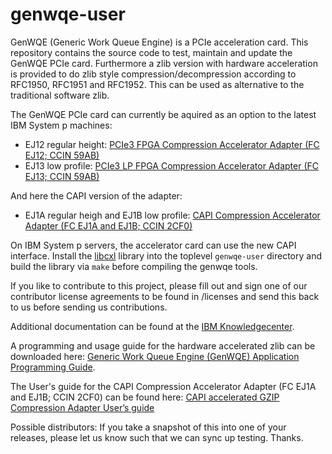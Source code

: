 genwqe-user
===========

GenWQE (Generic Work Queue Engine) is a PCIe acceleration card. This
repository contains the source code to test, maintain and update the
GenWQE PCIe card. Furthermore a zlib version with hardware
acceleration is provided to do zlib style compression/decompression
according to RFC1950, RFC1951 and RFC1952. This can be used as
alternative to the traditional software zlib.

The GenWQE PCIe card can currently be aquired as an option to the
latest IBM System p machines:
+ EJ12 regular height: [PCIe3 FPGA Compression Accelerator Adapter (FC EJ12; CCIN 59AB)](http://www-01.ibm.com/support/knowledgecenter/POWER8/p8hcd/fcej12.htm?cp=POWER8%2F3-3-9-1-1-44)
+ EJ13 low profile: [PCIe3 LP FPGA Compression Accelerator Adapter (FC EJ13; CCIN 59AB)](http://www-01.ibm.com/support/knowledgecenter/POWER8/p8hcd/fcej13.htm?cp=POWER8%2F1-2-9-1-1-50&lang=en)

And here the CAPI version of the adapter:
+ EJ1A regular heigh and EJ1B low profile: [CAPI Compression Accelerator Adapter (FC EJ1A and EJ1B; CCIN 2CF0)](http://www.ibm.com/support/knowledgecenter/POWER8/p8hcd/fcej1a.htm)

On IBM System p servers, the accelerator card can use the new
CAPI interface.  Install the [libcxl](https://github.com/ibm-capi/libcxl.git)
library into the toplevel ````genwqe-user```` directory and build the library
via ````make```` before compiling the genwqe tools.

If you like to contribute to this project, please fill out and sign
one of our contributor license agreements to be found in /licenses and
send this back to us before sending us contributions.

Additional documentation can be found at the  [IBM Knowledgecenter](http://www-01.ibm.com/support/knowledgecenter/linuxonibm/liabt/liabtkickoff.htm).

A programming and usage guide for the hardware accelerated zlib can be downloaded here: [Generic Work Queue Engine (GenWQE) Application Programming Guide](https://www.ibm.com/developerworks/community/blogs/fe313521-2e95-46f2-817d-44a4f27eba32/entry/Generic_Work_Queue_Engine_GenWQE_Application_Programming_Guide?lang=en).

The User's guide for the CAPI Compression Accelerator Adapter (FC EJ1A and EJ1B; CCIN 2CF0) can be found here: [CAPI accelerated GZIP Compression Adapter User’s guide](https://www.ibm.com/developerworks/community/wikis/home?lang=en#!/wiki/W51a7ffcf4dfd_4b40_9d82_446ebc23c550/page/CAPI%20accelerated%20GZIP%20Compression%20Adapter%20User’s%20guide)

Possible distributors: If you take a snapshot of this into one of your
releases, please let us know such that we can sync up testing. Thanks.
